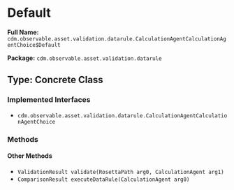 # Default

**Full Name:** `cdm.observable.asset.validation.datarule.CalculationAgentCalculationAgentChoice$Default`

**Package:** `cdm.observable.asset.validation.datarule`

## Type: Concrete Class

### Implemented Interfaces

- `cdm.observable.asset.validation.datarule.CalculationAgentCalculationAgentChoice`

### Methods

#### Other Methods

- `ValidationResult validate(RosettaPath arg0, CalculationAgent arg1)`
- `ComparisonResult executeDataRule(CalculationAgent arg0)`

